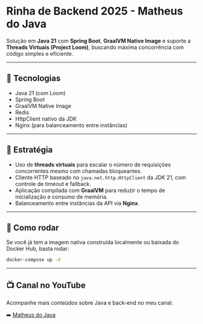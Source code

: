# Rinha de Backend 2025 - Matheus do Java

Solução em **Java 21** com **Spring Boot**, **GraalVM Native Image** e suporte a **Threads Virtuais (Project Loom)**, buscando máxima concorrência com código simples e eficiente.

---

## 🧱 Tecnologias

- Java 21 (com Loom)
- Spring Boot
- GraalVM Native Image
- Redis
- HttpClient nativo da JDK
- Nginx (para balanceamento entre instâncias)

---

## 🚀 Estratégia

- Uso de **threads virtuais** para escalar o número de requisições concorrentes mesmo com chamadas bloqueantes.
- Cliente HTTP baseado no `java.net.http.HttpClient` da JDK 21, com controle de timeout e fallback.
- Aplicação compilada com **GraalVM** para reduzir o tempo de inicialização e consumo de memória.
- Balanceamento entre instâncias da API via **Nginx**.

---

## 🐳 Como rodar

Se você já tem a imagem nativa construída localmente ou baixada do Docker Hub, basta rodar:

```bash
docker-compose up -d
```
---

## 📺 Canal no YouTube

Acompanhe mais conteúdos sobre Java e back-end no meu canal:

➡️ [Matheus do Java](https://www.youtube.com/@MatheusdoJava)